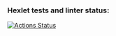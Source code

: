 ### Hexlet tests and linter status:
[![Actions Status](https://github.com/GermanMakarkin/algorithms-project-69/actions/workflows/hexlet-check.yml/badge.svg)](https://github.com/GermanMakarkin/algorithms-project-69/actions)